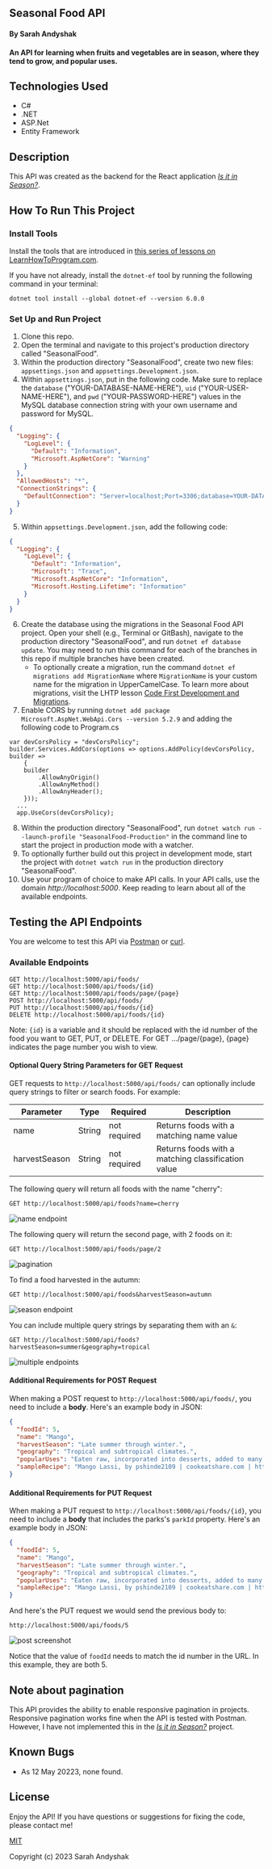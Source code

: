 ## Seasonal Food API

#### By Sarah Andyshak

#### An API for learning when fruits and vegetables are in season, where they tend to grow, and popular uses.

## Technologies Used

* C#
* .NET
* ASP.Net
* Entity Framework

## Description

This API was created as the backend for the React application [_Is it in Season?_](https://github.com/SarahAndyshak/seasonal-foods).

## How To Run This Project

### Install Tools

Install the tools that are introduced in [this series of lessons on LearnHowToProgram.com](https://www.learnhowtoprogram.com/c-and-net/getting-started-with-c).

If you have not already, install the `dotnet-ef` tool by running the following command in your terminal:

```
dotnet tool install --global dotnet-ef --version 6.0.0
```

### Set Up and Run Project

1. Clone this repo.
2. Open the terminal and navigate to this project's production directory called "SeasonalFood".
3. Within the production directory "SeasonalFood", create two new files: `appsettings.json` and `appsettings.Development.json`.
4. Within `appsettings.json`, put in the following code. Make sure to replace the `database` ("YOUR-DATABASE-NAME-HERE"), `uid` ("YOUR-USER-NAME-HERE"), and `pwd` ("YOUR-PASSWORD-HERE") values in the MySQL database connection string with your own username and password for MySQL.

```json
{
  "Logging": {
    "LogLevel": {
      "Default": "Information",
      "Microsoft.AspNetCore": "Warning"
    }
  },
  "AllowedHosts": "*",
  "ConnectionStrings": {
    "DefaultConnection": "Server=localhost;Port=3306;database=YOUR-DATABASE-NAME-HERE;uid=YOUR-USER-NAME-HERE;pwd=YOUR-PASSWORD-HERE;"
  }
}
```

5. Within `appsettings.Development.json`, add the following code:

```json
{
  "Logging": {
    "LogLevel": {
      "Default": "Information",
      "Microsoft": "Trace",
      "Microsoft.AspNetCore": "Information",
      "Microsoft.Hosting.Lifetime": "Information"
    }
  }
}
```

6. Create the database using the migrations in the Seasonal Food API project. Open your shell (e.g., Terminal or GitBash), navigate to the production directory "SeasonalFood", and run `dotnet ef database update`. You may need to run this command for each of the branches in this repo if multiple branches have been created. 
    - To optionally create a migration, run the command `dotnet ef migrations add MigrationName` where `MigrationName` is your custom name for the migration in UpperCamelCase. To learn more about migrations, visit the LHTP lesson [Code First Development and Migrations](https://www.learnhowtoprogram.com/c-and-net-part-time/many-to-many-relationships/code-first-development-and-migrations).
7. Enable CORS by running `dotnet add package Microsoft.AspNet.WebApi.Cors --version 5.2.9` and adding the following code to Program.cs

```
var devCorsPolicy = "devCorsPolicy";
builder.Services.AddCors(options => options.AddPolicy(devCorsPolicy, builder =>
    {
    builder
        .AllowAnyOrigin()
        .AllowAnyMethod()
        .AllowAnyHeader();
    }));
  ...
  app.UseCors(devCorsPolicy);
  ```

8. Within the production directory "SeasonalFood", run `dotnet watch run --launch-profile "SeasonalFood-Production"` in the command line to start the project in production mode with a watcher. 
9. To optionally further build out this project in development mode, start the project with `dotnet watch run` in the production directory "SeasonalFood".
10. Use your program of choice to make API calls. In your API calls, use the domain _http://localhost:5000_. Keep reading to learn about all of the available endpoints.

## Testing the API Endpoints

You are welcome to test this API via [Postman](https://www.postman.com/) or [curl](https://curl.se/).

### Available Endpoints

```
GET http://localhost:5000/api/foods/
GET http://localhost:5000/api/foods/{id}
GET http://localhost:5000/api/foods/page/{page}
POST http://localhost:5000/api/foods/
PUT http://localhost:5000/api/foods/{id}
DELETE http://localhost:5000/api/foods/{id}
```

Note: `{id}` is a variable and it should be replaced with the id number of the food you want to GET, PUT, or DELETE. For GET .../page/{page}, {page} indicates the page number you wish to view. 

#### Optional Query String Parameters for GET Request

GET requests to `http://localhost:5000/api/foods/` can optionally include query strings to filter or search foods. For example:

| Parameter   | Type        |  Required    | Description |
| ----------- | ----------- | -----------  | ----------- |
| name        | String      | not required | Returns foods with a matching name value |
| harvestSeason  | String      | not required | Returns foods with a matching classification value |



The following query will return all foods with the name "cherry":

```
GET http://localhost:5000/api/foods?name=cherry
```
![name endpoint](name-endpoint.png)

The following query will return the second page, with 2 foods on it:

```
GET http://localhost:5000/api/foods/page/2
```
![pagination](pagination-endpoint.png)

To find a food harvested in the autumn:

```
GET http://localhost:5000/api/foods&harvestSeason=autumn
```
![season endpoint](season-endpoint.png)

You can include multiple query strings by separating them with an `&`:

```
GET http://localhost:5000/api/foods?harvestSeason=summer&geography=tropical
```
![multiple endpoints](multiple-endpoints.png)

#### Additional Requirements for POST Request

When making a POST request to `http://localhost:5000/api/foods/`, you need to include a **body**. Here's an example body in JSON:

```json
{
  "foodId": 5,
  "name": "Mango",
  "harvestSeason": "Late summer through winter.",
  "geography": "Tropical and subtropical climates.",
  "popularUses": "Eaten raw, incorporated into desserts, added to many savory foods, used in salsas, made into lassi, processed into chutney.",
  "sampleRecipe": "Mango Lassi, by pshinde2109 | cookeatshare.com | https://cookeatshare.com/recipes/mango-lassi-743042"
}
```

#### Additional Requirements for PUT Request

When making a PUT request to `http://localhost:5000/api/foods/{id}`, you need to include a **body** that includes the parks's `parkId` property. Here's an example body in JSON:

```json
{
  "foodId": 5,
  "name": "Mango",
  "harvestSeason": "Late summer through winter.",
  "geography": "Tropical and subtropical climates.",
  "popularUses": "Eaten raw, incorporated into desserts, added to many savory foods, used in salsas, made into lassi, processed into chutney.",
  "sampleRecipe": "Mango Lassi, by pshinde2109 | cookeatshare.com | https://cookeatshare.com/recipes/mango-lassi-743042"
}
```

And here's the PUT request we would send the previous body to:

```
http://localhost:5000/api/foods/5
```
![post screenshot](post-action.png)

Notice that the value of `foodId` needs to match the id number in the URL. In this example, they are both 5.

## Note about pagination
This API provides the ability to enable responsive pagination in projects. Responsive pagination works fine when the API is tested with Postman. However, I have not implemented this in the [_Is it in Season?_](https://github.com/SarahAndyshak/seasonal-foods) project.

## Known Bugs

* As 12 May 20223, none found.

## License
Enjoy the API! If you have questions or suggestions for fixing the code, please contact me!

[MIT](https://github.com/git/git-scm.com/blob/main/MIT-LICENSE.txt)

Copyright (c) 2023 Sarah Andyshak